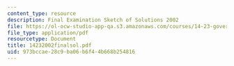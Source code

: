 ```yaml
---
content_type: resource
description: Final Examination Sketch of Solutions 2002
file: https://ol-ocw-studio-app-qa.s3.amazonaws.com/courses/14-23-government-regulation-of-industry-spring-2003/973bccae28c9ba06b6f44b668b254816_14232002finalsol.pdf
file_type: application/pdf
resourcetype: Document
title: 14232002finalsol.pdf
uid: 973bccae-28c9-ba06-b6f4-4b668b254816
---
```

